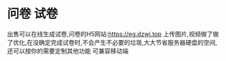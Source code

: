 # 问卷 试卷

出售可以在线生成试卷,问卷的H5网站:https://eg.dzwj.top   上传图片,视频做了做了优化,在没确定完成试卷时,不会产生不必要的垃圾,大大节省服务器硬盘的空间,还可以按你的需要定制其他功能
可兼容移动端
